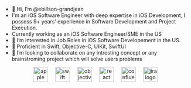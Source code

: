 - 👋 Hi, I’m @ebillson-grandjean
- I'm an iOS Software Engineer with deep expertise in iOS Development, I possess 9+ years’ experience in Software Development and Project Execution.
- Currently working as an iOS Software Engineer/SME in the US
- 👀 I’m interested in Job Roles in iOS Software Developement in the US.
- 🌱 Proficient in Swift, Objective-C, UIKit, SwiftUI
- 💞️ I’m looking to collaborate on any intresting concept or any brainstroming project which will solve users problems


<div align="center">
  <img src="https://cdn.jsdelivr.net/gh/devicons/devicon/icons/apple/apple-original.svg" height="40" alt="apple logo"  />
  <img width="12" />
  <img src="https://cdn.jsdelivr.net/gh/devicons/devicon/icons/swift/swift-original.svg" height="40" alt="swift logo"  />
  <img width="12" />
  <img src="https://cdn.jsdelivr.net/gh/devicons/devicon/icons/objectivec/objectivec-plain.svg" height="40" alt="objectivec logo"  />
  <img width="12" />
  <img src="https://cdn.jsdelivr.net/gh/devicons/devicon/icons/react/react-original.svg" height="40" alt="react logo"  />
  <img width="12" />
  <img src="https://cdn.jsdelivr.net/gh/devicons/devicon/icons/confluence/confluence-original.svg" height="40" alt="confluence logo"  />
  <img width="12" />
  <img src="https://cdn.jsdelivr.net/gh/devicons/devicon/icons/jira/jira-original.svg" height="40" alt="jira logo"  />
</div>

<!---
ebillson-grandjean/ebillson-grandjean is a ✨ special ✨ repository because its `README.md` (this file) appears on your GitHub profile.
You can click the Preview link to take a look at your changes.
--->
